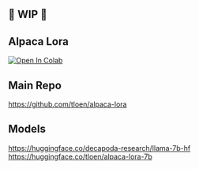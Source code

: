 ## 🚦 WIP 🚦

## Alpaca Lora

[![Open In Colab](https://colab.research.google.com/assets/colab-badge.svg)](https://colab.research.google.com/github/camenduru/alpaca-lora/blob/main/alpaca_lora.ipynb)

## Main Repo
https://github.com/tloen/alpaca-lora

## Models
https://huggingface.co/decapoda-research/llama-7b-hf
https://huggingface.co/tloen/alpaca-lora-7b